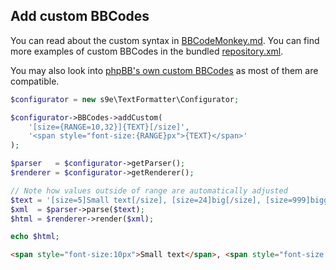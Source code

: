 ## Add custom BBCodes

You can read about the custom syntax in [BBCodeMonkey.md](https://github.com/s9e/TextFormatter/blob/master/docs/BBCodeMonkey.md).
You can find more examples of custom BBCodes in the bundled [repository.xml](https://github.com/s9e/TextFormatter/blob/master/src/s9e/TextFormatter/Plugins/BBCodes/Configurator/repository.xml).

You may also look into [phpBB's own custom BBCodes](https://www.phpbb.com/customise/db/custom_bbcodes-26/) as most of them are compatible.

```php
$configurator = new s9e\TextFormatter\Configurator;

$configurator->BBCodes->addCustom(
	'[size={RANGE=10,32}]{TEXT}[/size]',
	'<span style="font-size:{RANGE}px">{TEXT}</span>'
);

$parser   = $configurator->getParser();
$renderer = $configurator->getRenderer();

// Note how values outside of range are automatically adjusted
$text = '[size=5]Small text[/size], [size=24]big[/size], [size=999]biggest[/size].'; 
$xml  = $parser->parse($text);
$html = $renderer->render($xml);

echo $html;
```
```html
<span style="font-size:10px">Small text</span>, <span style="font-size:16px">big</span>, <span style="font-size:32px">biggest</span>.
```
